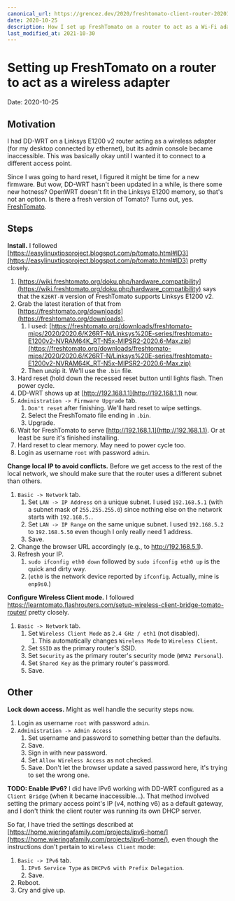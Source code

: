 ```yaml
---
canonical_url: https://grencez.dev/2020/freshtomato-client-router-20201025
date: 2020-10-25
description: How I set up FreshTomato on a router to act as a Wi-Fi adapter.
last_modified_at: 2021-10-30
---
```


# Setting up FreshTomato on a router to act as a wireless adapter

Date: 2020-10-25

## Motivation

I had DD-WRT on a Linksys E1200 v2 router acting as a wireless adapter (for my desktop connected by ethernet), but its admin console became inaccessible.
This was basically okay until I wanted it to connect to a different access point.

Since I was going to hard reset, I figured it might be time for a new firmware.
But wow, DD-WRT hasn't been updated in a while, is there some new hotness?
OpenWRT doesn't fit in the Linksys E1200 memory, so that's not an option.
Is there a fresh version of Tomato?
Turns out, yes. [FreshTomato](https://freshtomato.org).

## Steps

**Install.** I followed [https://easylinuxtipsproject.blogspot.com/p/tomato.html#ID3](https://easylinuxtipsproject.blogspot.com/p/tomato.html#ID3) pretty closely.

1. [https://wiki.freshtomato.org/doku.php/hardware_compatibility](https://wiki.freshtomato.org/doku.php/hardware_compatibility) says that the `K26RT-N` version of FreshTomato supports Linksys E1200 v2.
1. Grab the latest iteration of that from [https://freshtomato.org/downloads](https://freshtomato.org/downloads).
   1. I used: [https://freshtomato.org/downloads/freshtomato-mips/2020/2020.6/K26RT-N/Linksys%20E-series/freshtomato-E1200v2-NVRAM64K_RT-N5x-MIPSR2-2020.6-Max.zip](https://freshtomato.org/downloads/freshtomato-mips/2020/2020.6/K26RT-N/Linksys%20E-series/freshtomato-E1200v2-NVRAM64K_RT-N5x-MIPSR2-2020.6-Max.zip)
   1. Then unzip it. We'll use the `.bin` file.
1. Hard reset (hold down the recessed reset button until lights flash. Then power cycle.
1. DD-WRT shows up at [http://192.168.1.1](http://192.168.1.1) now.
1. `Administration -> Firmware Upgrade` tab.
   1. `Don't reset` after finishing. We'll hard reset to wipe settings.
   1. Select the FreshTomato file ending in `.bin`.
   1. Upgrade.
1. Wait for FreshTomato to serve [http://192.168.1.1](http://192.168.1.1). Or at least be sure it's finished installing.
1. Hard reset to clear memory. May need to power cycle too.
1. Login as username `root` with password `admin`.

**Change local IP to avoid conflicts.** Before we get access to the rest of the local network, we should make sure that the router uses a different subnet than others.

1. `Basic -> Network` tab.
   1. Set `LAN -> IP Address` on a unique subnet. I used `192.168.5.1` (with a subnet mask of `255.255.255.0`) since nothing else on the network starts with `192.168.5.`.
   1. Set `LAN -> IP Range` on the same unique subnet. I used `192.168.5.2` to `192.168.5.50` even though I only really need 1 address.
   1. Save.
1. Change the browser URL accordingly (e.g., to http://192.168.5.1).
1. Refresh your IP.
   1. `sudo ifconfig eth0 down` followed by `sudo ifconfig eth0 up` is the quick and dirty way.
   1. (`eth0` is the network device reported by `ifconfig`. Actually, mine is `enp9s0`.)

**Configure Wireless Client mode.** I followed https://learntomato.flashrouters.com/setup-wireless-client-bridge-tomato-router/ pretty closely.

1. `Basic -> Network` tab.
   1. Set `Wireless Client Mode` as `2.4 GHz / eth1` (not disabled).
      1. This automatically changes `Wireless Mode` to `Wireless Client`.
   1. Set `SSID` as the primary router's SSID.
   1. Set `Security` as the primary router's security mode (`WPA2 Personal`).
   1. Set `Shared Key` as the primary router's password.
   1. Save.

## Other

**Lock down access.** Might as well handle the security steps now.

1. Login as username `root` with password `admin`.
1. `Administration -> Admin Access`
   1. Set username and password to something better than the defaults.
   1. Save.
   1. Sign in with new password.
   1. Set `Allow Wireless Access` as not checked.
   1. Save. Don't let the browser update a saved password here, it's trying to set the wrong one.

**TODO: Enable IPv6?**
I did have IPv6 working with DD-WRT configured as a `Client Bridge` (when it became inaccessible...).
That method involved setting the primary access point's IP (v4, nothing v6) as a default gateway, and I don't think the client router was running its own DHCP server.

So far, I have tried the settings described at [https://home.wieringafamily.com/projects/ipv6-home/](https://home.wieringafamily.com/projects/ipv6-home/), even though the instructions don't pertain to `Wireless Client` mode:

1. `Basic -> IPv6` tab.
   1. `IPv6 Service Type` as `DHCPv6 with Prefix Delegation`.
   1. Save.
1. Reboot.
1. Cry and give up.

